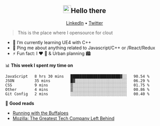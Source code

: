 <h2 align="center"><img src="https://camo.githubusercontent.com/2019d90b5d6b109833b6e130852e36fce013bb14/68747470733a2f2f63756c746f667468657061727479706172726f742e636f6d2f706172726f74732f68642f6c6170746f705f706172726f742e676966" width="25px">Hello there</h2>
<p align="center">
  <a href="https://www.linkedin.com/in/izqalan/">LinkedIn</a> •
  <a href="https://twitter.com/izqalan">Twitter</a>
</p>

> This is the place where I opensource for clout

- 🌱 I’m currently learning UE4 with C++
- 💬 Ping me about anything related to Javascript/C++ or /React/Redux
- ⚡ Fun fact: I :heart: :running: & Urban planning 🏙

📊 **This week I spent my time on**
<!--START_SECTION:waka-->
```text
JavaScript   8 hrs 30 mins   ██████████████████████▓░░   90.54 % 
JSON         35 mins         █▓░░░░░░░░░░░░░░░░░░░░░░░   06.29 % 
CSS          9 mins          ▒░░░░░░░░░░░░░░░░░░░░░░░░   01.75 % 
Other        4 mins          ▒░░░░░░░░░░░░░░░░░░░░░░░░   00.86 % 
Git Config   2 mins          ░░░░░░░░░░░░░░░░░░░░░░░░░   00.40 % 
```
<!--END_SECTION:waka-->

📕 **Good reads**
- [Running with the Buffaloes](https://www.amazon.com/Running-Buffaloes-Wetmore-University-Colorado/dp/0762773987/ref=sr_1_1?crid=1FDQRB1A9BPWN&dchild=1&keywords=running+with+the+buffaloes+book&qid=1597290917&sprefix=running+with+the+buff%2Caps%2C399&sr=8-1)
- [Mozilla: The Greatest Tech Company Left Behind](https://medium.com/young-coder/mozilla-the-greatest-tech-company-left-behind-9e912098a0e1)

